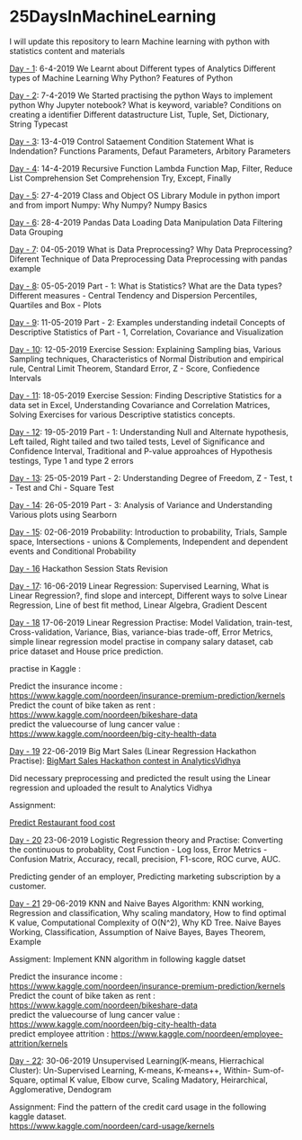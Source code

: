 # 25DaysInMachineLearning
I will update this repository to learn Machine learning with python with statistics content and materials


[Day - 1](https://github.com/nursnaaz/25DaysInMachineLearning/tree/master/01%20-%20Day%20-%201%20Analytics_Python): 6-4-2019
We Learnt about 
Different types of Analytics
Different types of Machine Learning
Why Python? Features of Python

[Day - 2](https://github.com/nursnaaz/25DaysInMachineLearning/tree/master/02%20-%20Day%20-%202-3-4-%20Python%20Basics): 7-4-2019
We Started practising the python
Ways to implement python
Why Jupyter notebook?
What is keyword, variable?
Conditions on creating a identifier
Different datastructure
List, Tuple, Set, Dictionary, String
Typecast

[Day - 3](https://github.com/nursnaaz/25DaysInMachineLearning/tree/master/02%20-%20Day%20-%202-3-4-%20Python%20Basics): 13-4-019
Control Sataement
Condition Statement
What is Indendation?
Functions
Paraments, Defaut Parameters, Arbitory Parameters

[Day - 4](https://github.com/nursnaaz/25DaysInMachineLearning/tree/master/02%20-%20Day%20-%202-3-4-%20Python%20Basics): 14-4-2019
Recursive Function
Lambda Function
Map, Filter, Reduce
List Comprehension
Set Comprehension
Try, Except, Finally

[Day - 5](https://github.com/nursnaaz/25DaysInMachineLearning/tree/master/05%20-%20Day%20-%205%20-%20Python%20-%20Numpy): 27-4-2019
Class and Object
OS Library
Module in python
import and from import
Numpy: Why Numpy?
Numpy Basics

[Day - 6](https://github.com/nursnaaz/25DaysInMachineLearning/tree/master/06%20-%20Day%20-%206%20-%20Pandas): 28-4-2019
Pandas
Data Loading
Data Manipulation
Data Filtering
Data Grouping

[Day - 7](https://github.com/nursnaaz/25DaysInMachineLearning/tree/master/07%20-%20Day%20-%207%20-%20Data%20Preprocessing): 04-05-2019
What is Data Preprocessing?
Why Data Preprocessing?
Diferent Technique of Data Preprocessing
Data Preprocessing with pandas example

[Day - 8](https://github.com/nursnaaz/25DaysInMachineLearning/tree/master/08%20-%20Day%20-%208%20-%20Descriptive%20Statistics): 05-05-2019
Part - 1:
What is Statistics?
What are the Data types?
Different measures - Central Tendency and Dispersion
Percentiles, Quartiles and Box - Plots

[Day - 9](https://github.com/nursnaaz/25DaysInMachineLearning/tree/master/09%20-%20Day%20-%209%20-%20Descriptive%20Statistics%202): 11-05-2019
Part - 2:
Examples understanding indetail Concepts of Descriptive Statistics of Part - 1,
Correlation, Covariance and Visualization

[Day - 10](https://github.com/nursnaaz/25DaysInMachineLearning/tree/master/10%20-%20Day%20-%2010%20-%20Descriptive%20Statistics%20%203): 12-05-2019
Exercise Session:
Explaining Sampling bias, Various Sampling techniques, Characteristics of Normal Distribution and empirical rule,
Central Limit Theorem,
Standard Error, Z - Score, Confiedence Intervals

[Day - 11](https://github.com/nursnaaz/25DaysInMachineLearning/tree/master/11%20-%20Day%20-%2011%20-%20Exercises%20on%20Descriptive%20Statistics): 18-05-2019
Exercise Session:
Finding Descriptive Statistics for a data set in Excel, Understanding Covariance and Correlation Matrices, Solving Exercises for various Descriptive statistics concepts.

[Day - 12](https://github.com/nursnaaz/25DaysInMachineLearning/tree/master/12%20-%20Day%20-%2012%20-%20Inferential%20Statistics%201): 19-05-2019
Part - 1:
Understanding Null and Alternate hypothesis, Left tailed, Right tailed and two tailed tests, Level of Significance and Confidence Interval, Traditional and P-value approahces of Hypothesis testings, Type 1 and type 2 errors

[Day - 13](https://github.com/nursnaaz/25DaysInMachineLearning/tree/master/13%20-%20Day%20-%2013%20-%20Inferential%20Statistics%202):
25-05-2019
Part - 2:
Understanding Degree of Freedom, Z - Test, t - Test and Chi - Square Test

[Day - 14](https://github.com/nursnaaz/25DaysInMachineLearning/tree/master/14%20-%20Day%20-%2014%20-%20Inferential%20Statistics%203):
26-05-2019
Part - 3:
Analysis of Variance and Understanding Various plots using Searborn

[Day - 15](https://github.com/nursnaaz/25DaysInMachineLearning/tree/master/15%20-%20Day%20-%2015%20-%20Probablity%20Theory):
02-06-2019
Probability:
Introduction to probability, Trials, Sample space, Intersections - unions & Complements, Independent and dependent events and Conditional Probability

[Day - 16](https://github.com/nursnaaz/25DaysInMachineLearning/tree/master/16%20-%20Day%20-%2016%20-%20Revision%20Class)
Hackathon Session 
Stats Revision

[Day - 17](https://github.com/nursnaaz/25DaysInMachineLearning/tree/master/17%20-%20Day%20-%2017%20-%20Linear%20Regression):
16-06-2019
Linear Regression:
Supervised Learning, What is Linear Regression?, find slope and intercept, Different ways to solve Linear Regression, Line of best fit method, Linear Algebra, Gradient Descent

[Day - 18](https://github.com/nursnaaz/25DaysInMachineLearning/tree/master/18%20-%20Day%20-%2018%20-%20Linear%20Regression%20Practise%20Python)
17-06-2019
Linear Regression Practise:
Model Validation, train-test, Cross-validation, Variance, Bias, variance-bias trade-off, Error Metrics, simple linear regression model practise in company salary dataset, cab price dataset and House price prediction. 

practise in Kaggle : 

Predict the insurance income : https://www.kaggle.com/noordeen/insurance-premium-prediction/kernels<br>
Predict the count of bike taken as rent : https://www.kaggle.com/noordeen/bikeshare-data<br>
predict the valuecourse of lung cancer value : https://www.kaggle.com/noordeen/big-city-health-data<br>

[Day - 19](https://github.com/nursnaaz/25DaysInMachineLearning/tree/master/19%20-%20Day%20-%2019%20-%20Hackathon%20Sample)
22-06-2019
Big Mart Sales (Linear Regression Hackathon Practise):
[BigMart Sales Hackathon contest in AnalyticsVidhya](https://datahack.analyticsvidhya.com/contest/practice-problem-big-mart-sales-iii/)

Did necessary preprocessing and predicted the result using the Linear regression and uploaded the result to Analytics Vidhya
 
Assignment:

[Predict Restaurant food cost](https://www.machinehack.com/course/predicting-restaurant-food-cost-hackathon/) 

[Day - 20](https://github.com/nursnaaz/25DaysInMachineLearning/tree/master/20%20-%20Day%20-20%20-%20Logistic%20Regression)
23-06-2019
Logistic Regression theory and Practise:
Converting the continuous to probablity, Cost Function - Log loss, Error Metrics - Confusion Matrix, Accuracy, recall, precision, F1-score, ROC curve, AUC. 

Predicting gender of an employer, Predicting marketing subscription by a customer.

[Day - 21](https://github.com/nursnaaz/25DaysInMachineLearning/tree/master/21%20-%20Day%20-%2021%20-%20KNN%20-%20Naive%20Bayes)
29-06-2019
KNN and Naive Bayes Algorithm:
KNN working, Regression and classification, Why scaling mandatory, How to find optimal K value, Computational Complexity of O(N^2), Why KD Tree. 
Naive Bayes Working, Classification, Assumption of Naive Bayes, Bayes Theorem, Example 

Assigment: Implement KNN algorithm in following kaggle datset

Predict the insurance income : https://www.kaggle.com/noordeen/insurance-premium-prediction/kernels<br>
Predict the count of bike taken as rent : https://www.kaggle.com/noordeen/bikeshare-data<br>
predict the valuecourse of lung cancer value : https://www.kaggle.com/noordeen/big-city-health-data<br>
predict employee attrition : https://www.kaggle.com/noordeen/employee-attrition/kernels<br>

[Day - 22](https://github.com/nursnaaz/25DaysInMachineLearning/tree/master/22%20-%20Day%20-%2022%20-%20K-means%2C%20Hierrachical):
30-06-2019
Unsupervised Learning(K-means, Hierrachical Cluster):
Un-Supervised Learning, K-means, K-means++, Within- Sum-of-Square, optimal K value, Elbow curve, Scaling Madatory, Heirarchical, Agglomerative, Dendogram 

Assignment: Find the pattern of the credit card usage in the following kaggle dataset.<br>
https://www.kaggle.com/noordeen/card-usage/kernels
